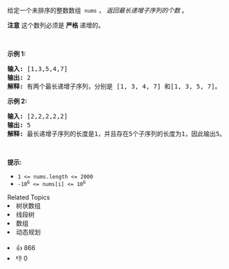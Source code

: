 <p>给定一个未排序的整数数组
 <meta charset="UTF-8" />&nbsp;<code>nums</code>&nbsp;，&nbsp;<em>返回最长递增子序列的个数</em>&nbsp;。</p>

<p><strong>注意</strong>&nbsp;这个数列必须是 <strong>严格</strong> 递增的。</p>

<p>&nbsp;</p>

<p><strong>示例 1:</strong></p>

<pre>
<strong>输入:</strong> [1,3,5,4,7]
<strong>输出:</strong> 2
<strong>解释:</strong> 有两个最长递增子序列，分别是 [1, 3, 4, 7] 和[1, 3, 5, 7]。
</pre>

<p><strong>示例 2:</strong></p>

<pre>
<strong>输入:</strong> [2,2,2,2,2]
<strong>输出:</strong> 5
<strong>解释:</strong> 最长递增子序列的长度是1，并且存在5个子序列的长度为1，因此输出5。
</pre>

<p>&nbsp;</p>

<p><strong>提示:</strong>&nbsp;</p>

<p>
 <meta charset="UTF-8" /></p>

<ul> 
 <li><code>1 &lt;= nums.length &lt;= 2000</code></li> 
 <li><code>-10<sup>6</sup>&nbsp;&lt;= nums[i] &lt;= 10<sup>6</sup></code></li> 
</ul>

<div><div>Related Topics</div><div><li>树状数组</li><li>线段树</li><li>数组</li><li>动态规划</li></div></div><br><div><li>👍 866</li><li>👎 0</li></div>